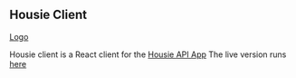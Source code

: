 ## Housie Client

[Logo](https://github.com/yonatanshai/housie-client/blob/master/public/android-chrome-192x192.png)

Housie client is a React client for the [Housie API App](https://github.com/yonatanshai/housie-api)
The live version runs [here](https://housie-application.herokuapp.com)

